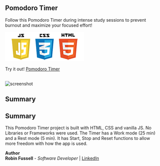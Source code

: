 ## Pomodoro Timer

Follow this Pomodoro Timer during intense study sessions to prevent burnout and maximize your focused effort!

 <img src="images/frontend2.png"   title="HTML5 Powered">

 Try it out! [Pomodoro Timer](https://rfussell17.github.io/pomodoro/)

 <br>
<img src="pomo.jpg" height= 500  title="screenshot">

## Summary

##  Summary
 This Pomodoro Timer project is built with HTML, CSS and vanilla JS. No Libraries or Frameworks were used. The Timer has a Work mode (25 min) and a Rest mode (5 min). It has Start, Stop and Reset functions to allow more freedom with how the app is used.

**Author**
<br>
**Robin Fussell** _- Software Developer_ | [LinkedIn](https://www.linkedin.com/in/robin-fussell17/)
